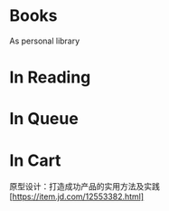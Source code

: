 # Books
As personal library

# In Reading

# In Queue

# In Cart

原型设计：打造成功产品的实用方法及实践 [https://item.jd.com/12553382.html]
